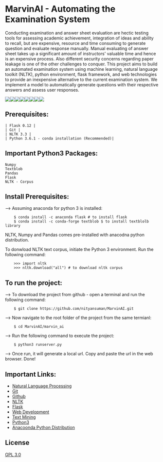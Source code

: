 # MarvinAI - Automating the Examination System

Conducting examination and answer sheet evaluation are hectic testing tools for assessing
academic achievement, integration of ideas and ability to recall, but are expensive, resource
and time consuming to generate question and evaluate response manually. Manual evaluating
of answer sheet takes up a significant amount of instructors' valuable time and hence is an
expensive process. Also different security concerns regarding paper leakage is one of the other
challenges to conquer. This project aims to build an automated examination system using
machine learning, natural language toolkit (NLTK), python environment, flask framework,
and web technologies to provide an inexpensive alternative to the current examination system.
We implement a model to automatically generate questions with their respective answers and
assess user responses.


[![](https://sourcerer.io/fame/nityansuman/nityansuman/MarvinAI/images/0)](https://sourcerer.io/fame/nityansuman/nityansuman/MarvinAI/links/0)[![](https://sourcerer.io/fame/nityansuman/nityansuman/MarvinAI/images/1)](https://sourcerer.io/fame/nityansuman/nityansuman/MarvinAI/links/1)[![](https://sourcerer.io/fame/nityansuman/nityansuman/MarvinAI/images/2)](https://sourcerer.io/fame/nityansuman/nityansuman/MarvinAI/links/2)[![](https://sourcerer.io/fame/nityansuman/nityansuman/MarvinAI/images/3)](https://sourcerer.io/fame/nityansuman/nityansuman/MarvinAI/links/3)[![](https://sourcerer.io/fame/nityansuman/nityansuman/MarvinAI/images/4)](https://sourcerer.io/fame/nityansuman/nityansuman/MarvinAI/links/4)[![](https://sourcerer.io/fame/nityansuman/nityansuman/MarvinAI/images/5)](https://sourcerer.io/fame/nityansuman/nityansuman/MarvinAI/links/5)[![](https://sourcerer.io/fame/nityansuman/nityansuman/MarvinAI/images/6)](https://sourcerer.io/fame/nityansuman/nityansuman/MarvinAI/links/6)[![](https://sourcerer.io/fame/nityansuman/nityansuman/MarvinAI/images/7)](https://sourcerer.io/fame/nityansuman/nityansuman/MarvinAI/links/7)


## Prerequisites:
    | Flask 0.12 |
    | Git |
    | NLTK 3.3 |
    | Python 3.6.1 - conda installation (Recommended)|

## Important Python3 Packages:
    Numpy
    Textblob
    Pandas
    Flask
    NLTK - Corpus

## Install Prerequisites:
--> Assuming anaconda for python 3 is installed:
```
    $ conda install -c anaconda flask # to install flask
    $ conda install -c conda-forge textblob $ to install textblolb library
```
NLTK, Numpy and Pandas comes pre-installed with anacodna python distribution.

To donwload NLTK text corpus, initiate the Python 3 environment. Run the following command:
```
    >>> import nltk
    >>> nltk.download("all") # to download nltk corpus
```

## To run the project:

--> To download the project from github - open a terminal and run the following command:
```
    $ git clone https://github.com/nityansuman/MarvinAI.git
```
--> Now navigate to the root folder of the project from the same termianl:
```
    $ cd MarvinAI/marvin_ai
```
--> Run the following command to execute the project:
``` 
    $ python3 runserver.py
```
--> Once run, it will generate a local url. Copy and paste the url in the web browser. Done!


## Important Links:
* [Natural Language Processing](https://nltk.org/book/)
* [Git](https://git-scm.com/)
* [Github](https://github.com/)
* [NLTK](https://nltk.org/)
* [Flask](http://flask.pocoo.org/)
* [Web Development](https://w3schoo.com/)
* [Text Mining](https://en.wikipedia.org/wiki/Text_mining/)
* [Python3](https://python.org/)
* [Anacoonda Python Distribution](https://conda.io)

## License
[GPL 3.0](LICENSE)
